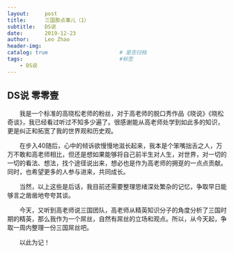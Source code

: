 ```yaml
---
layout:     post                   
title:      三国那点事儿（1） 
subtitle:   DS说  
date:       2019-12-23
author:     Leo Zhao
header-img: 
catalog: true                       # 是否归档
tags:                               #标签
    - DS说
---
```


## DS说 零零壹
​  我是一个标准的高晓松老师的粉丝，对于高老师的脱口秀作品《晓说》《晓松奇谈》，我已经看过听过不知多少遍了。很感谢能从高老师处学到如此多的知识，更是纠正和拓宽了我的世界观和历史观。

​  在步入40随后，心中的倾诉欲慢慢地滋长起来，我本是个笨嘴拙舌之人，万万不敢和高老师相比，但还是想如果能够将自己前半生对人生，对世界，对一切的一切的看法、想法，找个途径说出来，想必也是作为高老师的拥趸的一点点贡献。同时，也希望更多的人参与进来，共同成长。

​  当然，以上这些是后话，我目前还需要整理思绪深处繁杂的记忆，争取早日能够言之凿凿地夸夸其谈。

​  今天，又听到高老师说三国团队，高老师从精英知识分子的角度分析了三国时期的精英，那么我作为一个屌丝，自然有屌丝的立场和观点。所以，从今天起，争取一周内整理一份三国屌丝吧。

​  以此为记！